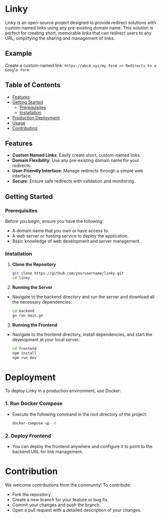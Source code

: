 # Linky

Linky is an open-source project designed to provide redirect solutions with custom-named links using any pre-existing domain name. This solution is perfect for creating short, memorable links that can redirect users to any URL, simplifying the sharing and management of links.

## Example

Create a custom-named link: `https://abcd.xyz/my-form => Redirects to a Google Form`

## Table of Contents

- [Features](##Features)
- [Getting Started](##getting-started)
  - [Prerequisites](###prerequisites)
  - [Installation](###installation)
- [Production Deployment](#production-deployment)
- [Usage](#usage)
- [Contributing](#contributing)

## Features

- **Custom Named Links**: Easily create short, custom-named links.
- **Domain Flexibility**: Use any pre-existing domain name for your redirects.
- **User-Friendly Interface**: Manage redirects through a simple web interface.
- **Secure**: Ensure safe redirects with validation and monitoring.

## Getting Started

### Prerequisites

Before you begin, ensure you have the following:

- A domain name that you own or have access to.
- A web server or hosting service to deploy the application.
- Basic knowledge of web development and server management.

### Installation

1. **Clone the Repository**
   ```bash
   git clone https://github.com/yourusername/linky.git
   cd linky
2. **Running the Server**
- Navigate to the backend directory and run the server and download all the necessary dependencies:
    ```bash
    cd backend
    go run main.go
3. **Running the Frontend**
- Navigate to the frontend directory, install dependencies, and start the development at your local server:
  ```bash
  cd frontend
  npm install
  npm run dev

# Deployment

To deploy Linky in a production environment, use Docker:
### 1. Run Docker Compose
- Execute the following command in the root directory of the project:
  ```bash
  docker-compose up -d
### 2. Deploy Frontend
- You can deploy the frontend anywhere and configure it to point to the backend URL for link management.

# Contribution
We welcome contributions from the community! To contribute:
-  Fork the repository.
- Create a new branch for your feature or bug fix.
- Commit your changes and push the branch.
- Open a pull request with a detailed description of your changes.
